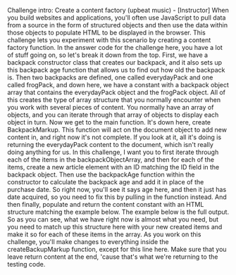 Challenge intro: Create a content factory
(upbeat music) - [Instructor] When you build websites and applications, you'll often use JavaScript to pull data from a source in the form of structured objects and then use the data within those objects to populate HTML to be displayed in the browser. This challenge lets you experiment with this scenario by creating a content factory function. In the answer code for the challenge here, you have a lot of stuff going on, so let's break it down from the top. First, we have a backpack constructor class that creates our backpack, and it also sets up this backpack age function that allows us to find out how old the backpack is. Then two backpacks are defined, one called everydayPack and one called frogPack, and down here, we have a constant with a backpack object array that contains the everydayPack object and the frogPack object. All of this creates the type of array structure that you normally encounter when you work with several pieces of content. You normally have an array of objects, and you can iterate through that array of objects to display each object in turn. Now we get to the main function. It's down here, create BackpackMarkup. This function will act on the document object to add new content in, and right now it's not complete. If you look at it, all it's doing is returning the everydayPack content to the document, which isn't really doing anything for us. In this challenge, I want you to first iterate through each of the items in the backpackObjectArray, and then for each of the items, create a new article element with an ID matching the ID field in the backpack object. Then use the backpackAge function within the constructor to calculate the backpack age and add it in place of the purchase date. So right now, you'll see it says age here, and then it just has date acquired, so you need to fix this by pulling in the function instead. And then finally, populate and return the content constant with an HTML structure matching the example below. The example below is the full output. So as you can see, what we have right now is almost what you need, but you need to match up this structure here with your new created items and make it so for each of these items in the array. As you work on this challenge, you'll make changes to everything inside the createBackupMarkup function, except for this line here. Make sure that you leave return content at the end, 'cause that's what we're returning to the testing code.